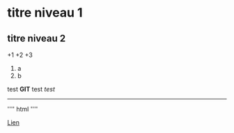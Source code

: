 
# titre niveau 1

## titre niveau 2

+1
+2
+3
1. a
2. b

test **GIT**
test *test*

-------------------------------------------------------------------------

''''
html<html></html>
''''

[Lien](http://google.fr)